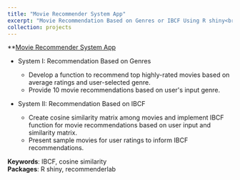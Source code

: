 ```yaml
---
title: "Movie Recommender System App"
excerpt: "Movie Recommendation Based on Genres or IBCF Using R shiny<br/><img src='/images/Tableau.png'>"
collection: projects
---
```


**[Movie Recommender System App](https://ranranrunforit.shinyapps.io/movie_recommender_system_app/)
- System I: Recommendation Based on Genres
  - Develop a function to recommend top highly-rated movies based on average ratings and user-selected genre.
  - Provide 10 movie recommendations based on user's input genre.

- System II: Recommendation Based on IBCF
  - Create cosine similarity matrix among movies and implement IBCF function for movie recommendations based on user input and similarity matrix.
  - Present sample movies for user ratings to inform IBCF recommendations.

**Keywords**: IBCF, cosine similarity  
**Packages**: R shiny, recommenderlab

